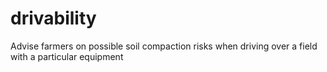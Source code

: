# drivability
Advise farmers on possible soil compaction risks when driving over a field with a particular equipment
